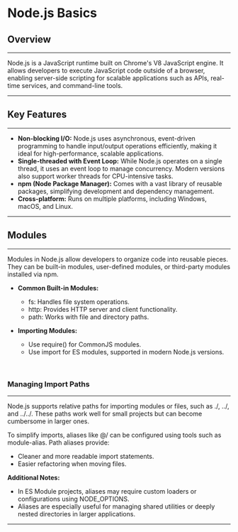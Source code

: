 # Node.js Basics

## Overview
---

Node.js is a JavaScript runtime built on Chrome's V8 JavaScript engine. It allows developers to execute JavaScript code outside of a browser, enabling server-side scripting for scalable applications such as APIs, real-time services, and command-line tools.

---

## Key Features
---

- **Non-blocking I/O:** Node.js uses asynchronous, event-driven programming to handle input/output operations efficiently, making it ideal for high-performance, scalable applications.
- **Single-threaded with Event Loop:** While Node.js operates on a single thread, it uses an event loop to manage concurrency. Modern versions also support worker threads for CPU-intensive tasks.
- **npm (Node Package Manager):** Comes with a vast library of reusable packages, simplifying development and dependency management.
- **Cross-platform:** Runs on multiple platforms, including Windows, macOS, and Linux.

---

## Modules
---

Modules in Node.js allow developers to organize code into reusable pieces. They can be built-in modules, user-defined modules, or third-party modules installed via npm.

- **Common Built-in Modules:**
  - <span class="emphasis">fs</span>: Handles file system operations.
  - <span class="emphasis">http</span>: Provides HTTP server and client functionality.
  - <span class="emphasis">path</span>: Works with file and directory paths.

- **Importing Modules:**
  - Use <span class="emphasis">require()</span> for CommonJS modules.
  - Use <span class="emphasis">import</span> for ES modules, supported in modern Node.js versions.

<br>

### Managing Import Paths
---

Node.js supports relative paths for importing modules or files, such as <span class="emphasis">./</span>, <span class="emphasis">../</span>, and <span class="emphasis">../../</span>. These paths work well for small projects but can become cumbersome in larger ones.

To simplify imports, aliases like <span class="emphasis">@/</span> can be configured using tools such as <span class="emphasis">module-alias</span>. Path aliases provide:
- Cleaner and more readable import statements.
- Easier refactoring when moving files.

**Additional Notes:**
- In ES Module projects, aliases may require custom loaders or configurations using <span class="emphasis">NODE_OPTIONS</span>.
- Aliases are especially useful for managing shared utilities or deeply nested directories in larger applications.

---

